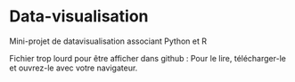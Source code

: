 # Data-visualisation
Mini-projet de datavisualisation associant Python et R

Fichier trop lourd pour être afficher dans github :
    Pour le lire, télécharger-le et ouvrez-le avec votre navigateur.
